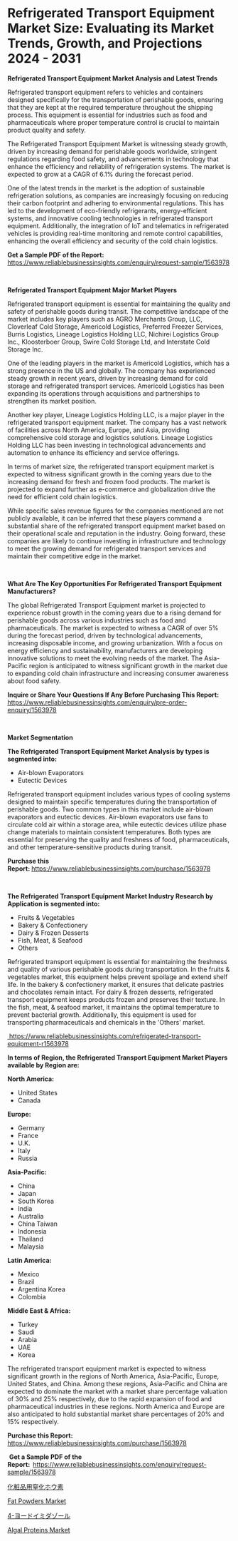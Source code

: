 <p><h1>Refrigerated Transport Equipment Market Size: Evaluating its Market Trends, Growth, and Projections 2024 - 2031</h1></p><p><strong>Refrigerated Transport Equipment Market Analysis and Latest Trends</strong></p>
<p><p>Refrigerated transport equipment refers to vehicles and containers designed specifically for the transportation of perishable goods, ensuring that they are kept at the required temperature throughout the shipping process. This equipment is essential for industries such as food and pharmaceuticals where proper temperature control is crucial to maintain product quality and safety.</p><p>The Refrigerated Transport Equipment Market is witnessing steady growth, driven by increasing demand for perishable goods worldwide, stringent regulations regarding food safety, and advancements in technology that enhance the efficiency and reliability of refrigeration systems. The market is expected to grow at a CAGR of 6.1% during the forecast period.</p><p>One of the latest trends in the market is the adoption of sustainable refrigeration solutions, as companies are increasingly focusing on reducing their carbon footprint and adhering to environmental regulations. This has led to the development of eco-friendly refrigerants, energy-efficient systems, and innovative cooling technologies in refrigerated transport equipment. Additionally, the integration of IoT and telematics in refrigerated vehicles is providing real-time monitoring and remote control capabilities, enhancing the overall efficiency and security of the cold chain logistics.</p></p>
<p><strong>Get a Sample PDF of the Report:&nbsp;</strong> <a href="https://www.reliablebusinessinsights.com/enquiry/request-sample/1563978">https://www.reliablebusinessinsights.com/enquiry/request-sample/1563978</a></p>
<p>&nbsp;</p>
<p><strong>Refrigerated Transport Equipment Major Market Players</strong></p>
<p><p>Refrigerated transport equipment is essential for maintaining the quality and safety of perishable goods during transit. The competitive landscape of the market includes key players such as AGRO Merchants Group, LLC, Cloverleaf Cold Storage, Americold Logistics, Preferred Freezer Services, Burris Logistics, Lineage Logistics Holding LLC, Nichirei Logistics Group Inc., Kloosterboer Group, Swire Cold Storage Ltd, and Interstate Cold Storage Inc.</p><p>One of the leading players in the market is Americold Logistics, which has a strong presence in the US and globally. The company has experienced steady growth in recent years, driven by increasing demand for cold storage and refrigerated transport services. Americold Logistics has been expanding its operations through acquisitions and partnerships to strengthen its market position.</p><p>Another key player, Lineage Logistics Holding LLC, is a major player in the refrigerated transport equipment market. The company has a vast network of facilities across North America, Europe, and Asia, providing comprehensive cold storage and logistics solutions. Lineage Logistics Holding LLC has been investing in technological advancements and automation to enhance its efficiency and service offerings.</p><p>In terms of market size, the refrigerated transport equipment market is expected to witness significant growth in the coming years due to the increasing demand for fresh and frozen food products. The market is projected to expand further as e-commerce and globalization drive the need for efficient cold chain logistics.</p><p>While specific sales revenue figures for the companies mentioned are not publicly available, it can be inferred that these players command a substantial share of the refrigerated transport equipment market based on their operational scale and reputation in the industry. Going forward, these companies are likely to continue investing in infrastructure and technology to meet the growing demand for refrigerated transport services and maintain their competitive edge in the market.</p></p>
<p>&nbsp;</p>
<p><strong>What Are The Key Opportunities For Refrigerated Transport Equipment Manufacturers?</strong></p>
<p><p>The global Refrigerated Transport Equipment market is projected to experience robust growth in the coming years due to a rising demand for perishable goods across various industries such as food and pharmaceuticals. The market is expected to witness a CAGR of over 5% during the forecast period, driven by technological advancements, increasing disposable income, and growing urbanization. With a focus on energy efficiency and sustainability, manufacturers are developing innovative solutions to meet the evolving needs of the market. The Asia-Pacific region is anticipated to witness significant growth in the market due to expanding cold chain infrastructure and increasing consumer awareness about food safety.</p></p>
<p><strong>Inquire or Share Your Questions If Any Before Purchasing This Report:</strong> <a href="https://www.reliablebusinessinsights.com/enquiry/pre-order-enquiry/1563978">https://www.reliablebusinessinsights.com/enquiry/pre-order-enquiry/1563978</a></p>
<p>&nbsp;</p>
<p><strong>Market Segmentation</strong></p>
<p><strong>The Refrigerated Transport Equipment Market Analysis by types is segmented into:</strong></p>
<p><ul><li>Air-blown Evaporators</li><li>Eutectic Devices</li></ul></p>
<p><p>Refrigerated transport equipment includes various types of cooling systems designed to maintain specific temperatures during the transportation of perishable goods. Two common types in this market include air-blown evaporators and eutectic devices. Air-blown evaporators use fans to circulate cold air within a storage area, while eutectic devices utilize phase change materials to maintain consistent temperatures. Both types are essential for preserving the quality and freshness of food, pharmaceuticals, and other temperature-sensitive products during transit.</p></p>
<p><strong>Purchase this Report:&nbsp;</strong><a href="https://www.reliablebusinessinsights.com/purchase/1563978">https://www.reliablebusinessinsights.com/purchase/1563978</a></p>
<p>&nbsp;</p>
<p><strong>The Refrigerated Transport Equipment Market Industry Research by Application is segmented into:</strong></p>
<p><ul><li>Fruits & Vegetables</li><li>Bakery & Confectionery</li><li>Dairy & Frozen Desserts</li><li>Fish, Meat, & Seafood</li><li>Others</li></ul></p>
<p><p>Refrigerated transport equipment is essential for maintaining the freshness and quality of various perishable goods during transportation. In the fruits & vegetables market, this equipment helps prevent spoilage and extend shelf life. In the bakery & confectionery market, it ensures that delicate pastries and chocolates remain intact. For dairy & frozen desserts, refrigerated transport equipment keeps products frozen and preserves their texture. In the fish, meat, & seafood market, it maintains the optimal temperature to prevent bacterial growth. Additionally, this equipment is used for transporting pharmaceuticals and chemicals in the 'Others' market.</p></p>
<p><a href="https://www.reliablebusinessinsights.com/refrigerated-transport-equipment-r1563978">&nbsp;https://www.reliablebusinessinsights.com/refrigerated-transport-equipment-r1563978</a></p>
<p><strong>In terms of Region, the Refrigerated Transport Equipment Market Players available by Region are:</strong></p>
<p>
    <p> <strong> North America: </strong>
        <ul>
            <li>United States</li>
            <li>Canada</li>
        </ul>
        </p> 
    <p> <strong> Europe: </strong>
        <ul>
            <li>Germany</li>
            <li>France</li>
            <li>U.K.</li>
            <li>Italy</li>
            <li>Russia</li>
        </ul>
        </p> 
    <p> <strong> Asia-Pacific: </strong>
        <ul>
            <li>China</li>
            <li>Japan</li>
            <li>South Korea</li>
            <li>India</li>
            <li>Australia</li>
            <li>China Taiwan</li>
            <li>Indonesia</li>
            <li>Thailand</li>
            <li>Malaysia</li>
        </ul>
        </p> 
    <p> <strong> Latin America: </strong>
        <ul>
            <li>Mexico</li>
            <li>Brazil</li>
            <li>Argentina Korea</li>
            <li>Colombia</li>
        </ul>
        </p> 
    <p> <strong> Middle East & Africa: </strong>
        <ul>
            <li>Turkey</li>
            <li>Saudi</li>
            <li>Arabia</li>
            <li>UAE</li>
            <li>Korea</li>
        </ul>
    </p>
    </p>
<p><p>The refrigerated transport equipment market is expected to witness significant growth in the regions of North America, Asia-Pacific, Europe, United States, and China. Among these regions, Asia-Pacific and China are expected to dominate the market with a market share percentage valuation of 30% and 25% respectively, due to the rapid expansion of food and pharmaceutical industries in these regions. North America and Europe are also anticipated to hold substantial market share percentages of 20% and 15% respectively.</p></p>
<p><strong>Purchase this Report: </strong><a href="https://www.reliablebusinessinsights.com/purchase/1563978">https://www.reliablebusinessinsights.com/purchase/1563978</a></p>
<p>&nbsp;<strong>Get a Sample PDF of the Report:&nbsp;&nbsp;</strong><a href="https://www.reliablebusinessinsights.com/enquiry/request-sample/1563978">https://www.reliablebusinessinsights.com/enquiry/request-sample/1563978</a></p>
<p><strong></strong></p>
<p><p><a href="https://github.com/AylinBeier/Market-Research-Report-List-1/blob/main/5918653153396.md">化粧品用窒化ホウ素</a></p><p><a href="https://github.com/mdmisese/Market-Research-Report-List-1/blob/main/fat-powders-market.md">Fat Powders Market</a></p><p><a href="https://github.com/VellaJacobi2023/Market-Research-Report-List-2/blob/main/3645922153395.md">4-ヨードイミダゾール</a></p><p><a href="https://github.com/JeanneSawayn2023/Market-Research-Report-List-1/blob/main/algal-proteins-market.md">Algal Proteins Market</a></p></p>